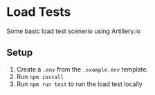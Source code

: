 # Load Tests

Some basic load test scenerio using Artillery.io

## Setup

1. Create a `.env` from the `.example.env` template.
2. Run `npm install`
3. Run `npm run test` to run the load test locally